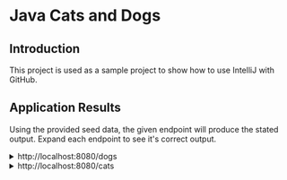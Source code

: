# Java Cats and Dogs

## Introduction

This project is used as a sample project to show how to use IntelliJ with GitHub.

## Application Results

Using the provided seed data, the given endpoint will produce the stated output. Expand each endpoint to see it's correct output.

<details>
<summary>http://localhost:8080/dogs</summary>

```JSON
[
    {
        "dogid": 1,
        "dogname": "Dottie"
    },
    {
        "dogid": 2,
        "dogname": "Ginger"
    },
    {
        "dogid": 3,
        "dogname": "Mojo"
    }
]
```

</details>

<details>
<summary>http://localhost:8080/cats</summary>

```JSON
[
    {
        "catid": 4,
        "catname": "Tiger"
    }
]
```

</details>
